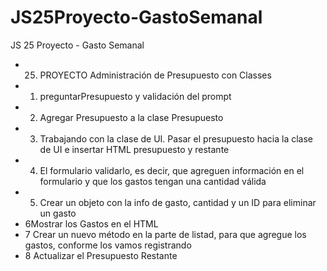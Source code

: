 # JS25Proyecto-GastoSemanal
JS 25 Proyecto - Gasto Semanal
* 25. PROYECTO Administración de Presupuesto con Classes
* 1. preguntarPresupuesto y validación del prompt
* 2. Agregar Presupuesto a la clase Presupuesto
* 3. Trabajando con la clase de UI. Pasar el presupuesto hacia la clase de UI e insertar HTML presupuesto y restante
* 4. El formulario validarlo, es decir, que agreguen información en el formulario y que los gastos tengan una cantidad válida
* 5. Crear un objeto con la info de gasto, cantidad y un ID para eliminar un gasto 
* 6Mostrar los Gastos en el HTML
* 7 Crear un nuevo método en la parte de listad, para que agregue los gastos, conforme los vamos registrando
* 8 Actualizar el Presupuesto Restante
